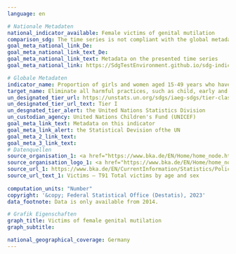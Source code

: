 ```yaml
---
language: en    

# Nationale Metadaten    
national_indicator_available: Female victims of genital mutilation    
comparison_sdg: The time series is not compliant with the global metadata, but provides additional information.    
goal_meta_national_link_De: 
goal_meta_national_link_text_De: 
goal_meta_national_link_text: Metadata on the presented time series
goal_meta_national_link: https://SdgTestEnvironment.github.io/sdg-indicators/public/Meta/5.3.2.pdf    

# Globale Metadaten    
indicator_name: Proportion of girls and women aged 15-49 years who have undergone female genital mutilation, by age    
target_name: Eliminate all harmful practices, such as child, early and forced marriage and female genital mutilation    
un_designated_tier_url: https://unstats.un.org/sdgs/iaeg-sdgs/tier-classification/    
un_designated_tier_url_text: Tier I    
un_desgnated_tier_alert: the United Nations Statistics Division    
un_custodian_agency: United Nations Children's Fund (UNICEF)    
goal_meta_link_text: Metadata on this indicator    
goal_meta_link_alert: the Statistical Devision ofthe UN    
goal_meta_2_link_text:     
goal_meta_3_link_text:         
# Datenquellen
source_organisation_1: <a href="https://www.bka.de/EN/Home/home_node.htm" target="_blank"> Federal Criminal Police Office </a>
source_organisation_logo_1: <a href="https://www.bka.de/EN/Home/home_node.htm" target="_blank"><img src="https://g205sdgs.github.io/sdg-indicators/public/OrgImgEn/bka.png" alt="Logo bka" style="height:60px; width:148px"/></a>
source_url_1: https://www.bka.de/EN/CurrentInformation/Statistics/PoliceCrimeStatistics/2022/pcs2022_node.html
source_url_text_1: Victims – T91 Total victims by age and sex
    
computation_units: "Number"    
copyright: '&copy; Federal Statistical Office (Destatis), 2023'    
data_footnote: Data is only available from 2014.    

# Grafik Eigenschaften    
graph_title: Victims of female genital mutilation
graph_subtitle:     

national_geographical_coverage: Germany    
---
```


<span></span>